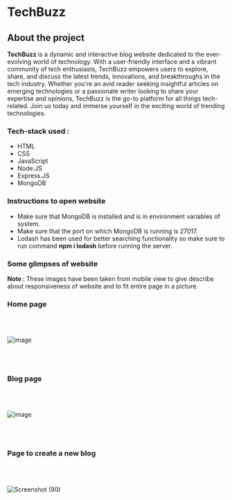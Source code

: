 # TechBuzz

## About the project
<strong> TechBuzz </strong> is a dynamic and interactive blog website dedicated to the ever-evolving world of technology. With a user-friendly interface and a vibrant community of tech enthusiasts, TechBuzz empowers users to explore, share, and discuss the latest trends, innovations, and breakthroughs in the tech industry. Whether you're an avid reader seeking insightful articles on emerging technologies or a passionate writer looking to share your expertise and opinions, TechBuzz is the go-to platform for all things tech-related. Join us today and immerse yourself in the exciting world of trending technologies.

### Tech-stack used : 
<ul>
  <li>HTML</li>
  <li>CSS</li>
  <li>JavaScript </li>
  <li>Node.JS</li>
  <li>Express.JS</li>
  <li>MongoDB </li>
</ul>

### Instructions to open website
<ul>
  <li> Make sure that MongoDB is installed and is in environment variables of system. </li>
  <li> Make sure that the port on which MongoDB is running is 27017. </li>
  <li> Lodash has been used for better searching functionality so make sure to run command <strong>npm i lodash</strong> before running the server. </li>
</ul>

### Some glimpses of website

<strong>Note : </strong> These images have been taken from mobile view to give describe about  responsiveness of website and to fit entire page in a picture.

<h3>Home page</h3> <br><br>

![image](https://github.com/VVSD-Charan/TechBuzz/assets/105978561/6736d77b-9144-48fd-8d45-99d8b615555a)

<br><br><h3>Blog page</h3><br><br>

![image](https://github.com/VVSD-Charan/TechBuzz/assets/105978561/4dc9eb21-10f3-4fef-8688-3806083d3996)

<br><br><h3>Page to create a new blog</h3><br><br>

![Screenshot (90)](https://github.com/VVSD-Charan/TechBuzz/assets/105978561/431db257-87bb-4efe-b1ce-714011d93893)

